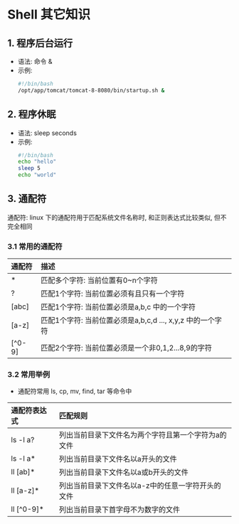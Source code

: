 # Shell 其它知识

## 1. 程序后台运行

* 语法: 命令 &
* 示例:
  ```bash
  #!/bin/bash
  /opt/app/tomcat/tomcat-8-8080/bin/startup.sh &
  ```

## 2. 程序休眠

* 语法: sleep seconds
* 示例:
  ```bash
  #!/bin/bash
  echo "hello"
  sleep 5
  echo "world"
  ```

## 3. 通配符

通配符: linux 下的通配符用于匹配系统文件名称时, 和正则表达式比较类似, 但不完全相同

### 3.1 常用的通配符

| 通配符 | 描述 |
| :--- | :--- |
| * | 匹配多个字符: 当前位置有0~n个字符 
| ? | 匹配1个字符: 当前位置必须有且只有一个字符 ||
| [abc] | 匹配1个字符: 当前位置必须是a,b,c 中的一个字符 |
| [a-z] | 匹配1个字符: 当前位置必须是a,b,c,d ..., x,y,z 中的一个字符 |
| [^0-9] | 匹配2个字符: 当前位置必须是一个非0,1,2...8,9的字符 |

### 3.2 常用举例
* 通配符常用 ls, cp, mv, find, tar 等命令中

| 通配符表达式 | 匹配规则 |
| :--- | :--- |
| ls -l a? | 列出当前目录下文件名为两个字符且第一个字符为a的文件 |
| ls -l a* | 列出当前目录下文件名以a开头的文件 |
| ll [ab]* | 列出当前目录下文件名以a或b开头的文件 |
| ll [a-z]* | 列出当前目录下文件名以a-z中的任意一字符开头的文件 |
| ll [^0-9]* | 列出当前目录下首字母不为数字的文件 |



































































